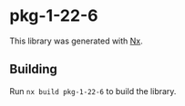 # pkg-1-22-6

This library was generated with [Nx](https://nx.dev).

## Building

Run `nx build pkg-1-22-6` to build the library.
